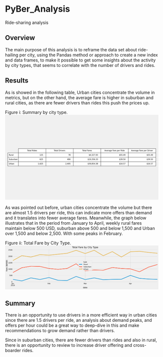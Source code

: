 # PyBer_Analysis

Ride-sharing analysis

## Overview

The main purpose of this analysis is to reframe the data set about ride-hailing per city, using the Pandas method or approach to create a new index and data frames, to make it possible to get some insights about the activity by city types, that seems to correlate with the number of drivers and rides.

## Results

As is showed in the following table, Urban cities concentrate the volume in metrics, but on the other hand, the average fare is higher in suburban and rural cities, as there are fewer drivers than rides this push the prices up.

Figure i: Summary by city type.
![fig9](./Analysis/fig9.png)

As was pointed out before, urban cities concentrate the volume but there are almost 1.5 drivers per ride, this can indicate more offers than demand and it translates into fewer average fares. Meanwhile, the graph below illustrates that in the period from January to April, weekly rural fares maintain below 500 USD, suburban above 500 and below 1,500 and Urban over 1,500 and below 2,500. With some peaks in February.

Figure ii: Total Fare by City Type.
![fig8](./Analysis/Fig8.png)

## Summary

There is an opportunity to use drivers in a more efficient way in urban cities since there are 1.5 drivers per ride, an analysis about demand peaks, and offers per hour could be a great way to deep-dive in this and make recommendations to grow demand rather than drivers.

Since in suburban cities, there are fewer drivers than rides and also in rural, there is an opportunity to review to increase driver offering and cross-boarder rides.
